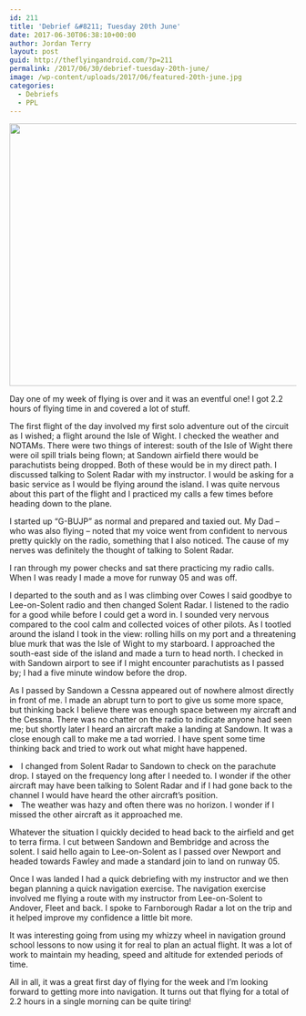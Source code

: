 ```yaml
---
id: 211
title: 'Debrief &#8211; Tuesday 20th June'
date: 2017-06-30T06:38:10+00:00
author: Jordan Terry
layout: post
guid: http://theflyingandroid.com/?p=211
permalink: /2017/06/30/debrief-tuesday-20th-june/
image: /wp-content/uploads/2017/06/featured-20th-june.jpg
categories:
  - Debriefs
  - PPL
---
```

<img loading="lazy" class="alignnone size-large wp-image-212" src="http://theflyingandroid.com/wp-content/uploads/2017/06/featured-20th-june-1024x461.jpg" alt="" width="1024" height="461" srcset="http://theflyingandroid.com/wp-content/uploads/2017/06/featured-20th-june-1024x461.jpg 1024w, http://theflyingandroid.com/wp-content/uploads/2017/06/featured-20th-june-300x135.jpg 300w, http://theflyingandroid.com/wp-content/uploads/2017/06/featured-20th-june-768x346.jpg 768w, http://theflyingandroid.com/wp-content/uploads/2017/06/featured-20th-june.jpg 2000w" sizes="(max-width: 1024px) 100vw, 1024px" />

<span style="font-weight: 400;">Day one of my week of flying is over and it was an eventful one! I got 2.2 hours of flying time in and covered a lot of stuff.</span>

<span style="font-weight: 400;">The first flight of the day involved my first solo adventure out of the circuit as I wished; a flight around the Isle of Wight. I checked the weather and NOTAMs. There were two things of interest: south of the Isle of Wight there were oil spill trials being flown; at Sandown airfield there would be parachutists being dropped. Both of these would be in my direct path. I discussed talking to Solent Radar with my instructor. I would be asking for a basic service as I would be flying around the island. I was quite nervous about this part of the flight and I practiced my calls a few times before heading down to the plane.</span>

<span style="font-weight: 400;">I started up “G-BUJP” as normal and prepared and taxied out. My Dad &#8211; who was also flying &#8211; noted that my voice went from confident to nervous pretty quickly on the radio, something that I also noticed. The cause of my nerves was definitely the thought of talking to Solent Radar.</span>

<span style="font-weight: 400;">I ran through my power checks and sat there practicing my radio calls. When I was ready I made a move for runway 05 and was off.</span>

<span style="font-weight: 400;">I departed to the south and as I was climbing over Cowes I said goodbye to Lee-on-Solent radio and then changed Solent Radar. I listened to the radio for a good while before I could get a word in. I sounded very nervous compared to the cool calm and collected voices of other pilots. As I tootled around the island I took in the view: rolling hills on my port and a threatening blue murk that was the Isle of Wight to my starboard. I approached the south-east side of the island and made a turn to head north. I checked in with Sandown airport to see if I might encounter parachutists as I passed by; I had a five minute window before the drop.</span>

<span style="font-weight: 400;">As I passed by Sandown a Cessna appeared out of nowhere almost directly in front of me. I made an abrupt turn to port to give us some more space, but thinking back I believe there was enough space between my aircraft and the Cessna. There was no chatter on the radio to indicate anyone had seen me; but shortly later I heard an aircraft make a landing at Sandown. It was a close enough call to make me a tad worried. I have spent some time thinking back and tried to work out what might have happened.</span>

<li style="font-weight: 400;">
  <span style="font-weight: 400;">I changed from Solent Radar to Sandown to check on the parachute drop. I stayed on the frequency long after I needed to. I wonder if the other aircraft may have been talking to Solent Radar and if I had gone back to the channel I would have heard the other aircraft’s position.</span>
</li>
<li style="font-weight: 400;">
  <span style="font-weight: 400;">The weather was hazy and often there was no horizon. I wonder if I missed the other aircraft as it approached me. </span>
</li>

<span style="font-weight: 400;">Whatever the situation I quickly decided to head back to the airfield and get to terra firma. I cut between Sandown and Bembridge and across the solent. I said hello again to Lee-on-Solent as I passed over Newport and headed towards Fawley and made a standard join to land on runway 05.</span>

<span style="font-weight: 400;">Once I was landed I had a quick debriefing with my instructor and we then began planning a quick navigation exercise. The navigation exercise involved me flying a route with my instructor from Lee-on-Solent to Andover, Fleet and back. I spoke to Farnborough Radar a lot on the trip and it helped improve my confidence a little bit more.</span>

<span style="font-weight: 400;">It was interesting going from using my whizzy wheel in navigation ground school lessons to now using it for real to plan an actual flight. It was a lot of work to maintain my heading, speed and altitude for extended periods of time. </span>

<span style="font-weight: 400;">All in all, it was a great first day of flying for the week and I’m looking forward to getting more into navigation. It turns out that flying for a total of 2.2 hours in a single morning can be quite tiring!</span>